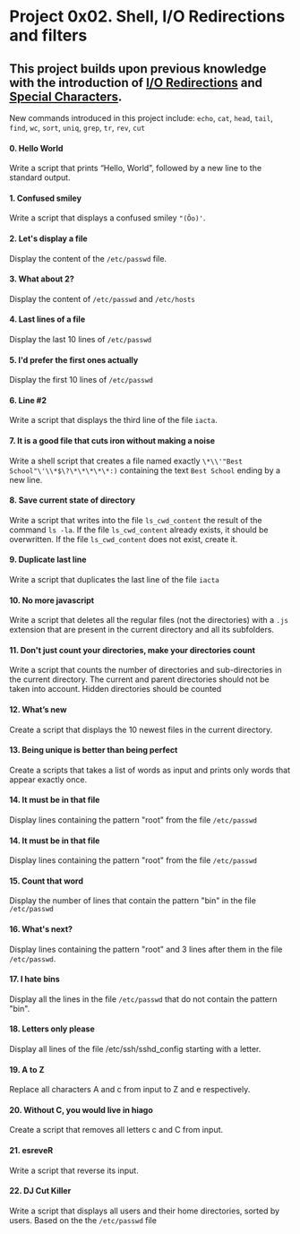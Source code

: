 # Project 0x02. Shell, I/O Redirections and filters
## This project builds upon previous knowledge with the introduction of [I/O Redirections](http://linuxcommand.org/lc3_lts0070.php) and [Special Characters](http://mywiki.wooledge.org/BashGuide/SpecialCharacters).

New commands introduced in this project include:
`echo`, `cat`, `head`, `tail`, `find`, `wc`, `sort`, `uniq`, `grep`, `tr`, `rev`, `cut`

#### 0. Hello World
Write a script that prints “Hello, World”, followed by a new line to the standard output.
#### 1. Confused smiley
Write a script that displays a confused smiley `"(Ôo)'`.
#### 2. Let's display a file 
Display the content of the `/etc/passwd` file.
#### 3. What about 2? 
Display the content of `/etc/passwd` and `/etc/hosts`
#### 4. Last lines of a file 
Display the last 10 lines of `/etc/passwd`
#### 5. I'd prefer the first ones actually 
Display the first 10 lines of `/etc/passwd`
#### 6. Line #2 
Write a script that displays the third line of the file `iacta`.
#### 7. It is a good file that cuts iron without making a noise 
Write a shell script that creates a file named exactly `\*\\'"Best School"\'\\*$\?\*\*\*\*\*:)` containing the text `Best School` ending by a new line.
#### 8. Save current state of directory 
Write a script that writes into the file `ls_cwd_content` the result of the command `ls -la`. If the file `ls_cwd_content` already exists, it should be overwritten. If the file `ls_cwd_content` does not exist, create it.
#### 9. Duplicate last line 
Write a script that duplicates the last line of the file `iacta`
#### 10. No more javascript 
Write a script that deletes all the regular files (not the directories) with a `.js` extension that are present in the current directory and all its subfolders.
#### 11. Don't just count your directories, make your directories count 
Write a script that counts the number of directories and sub-directories in the current directory. The current and parent directories should not be taken into account. Hidden directories should be counted
#### 12. What’s new 
Create a script that displays the 10 newest files in the current directory.
#### 13. Being unique is better than being perfect 
Create a scripts that takes a list of words as input and prints only words that appear exactly once.
#### 14. It must be in that file 
Display lines containing the pattern "root" from the file `/etc/passwd`
#### 14. It must be in that file 
Display lines containing the pattern "root" from the file `/etc/passwd`
#### 15. Count that word 
Display the number of lines that contain the pattern "bin" in the file `/etc/passwd`
#### 16. What's next? 
Display lines containing the pattern "root" and 3 lines after them in the file `/etc/passwd`.
#### 17. I hate bins 
Display all the lines in the file `/etc/passwd` that do not contain the pattern "bin".
#### 18. Letters only please 
Display all lines of the file /etc/ssh/sshd_config starting with a letter.
#### 19. A to Z 
Replace all characters A and c from input to Z and e respectively.
#### 20. Without C, you would live in hiago 
Create a script that removes all letters c and C from input.
#### 21. esreveR 
Write a script that reverse its input.
#### 22. DJ Cut Killer 
Write a script that displays all users and their home directories, sorted by users.
Based on the the `/etc/passwd` file
